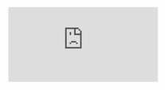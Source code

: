 [![Build-80%](https://github.com/JPS-Robotics-Programming-Subteam/TankDrive/blob/master/src/org/usfirst/frc/team2554/robot/Robot.java)](https://github.com/JPS-Robotics-Programming-Subteam/TankDrive/blob/master/src/org/usfirst/frc/team2554/robot/Robot.java)
